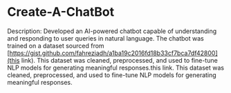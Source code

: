 # Create-A-ChatBot



Description:
Developed an AI-powered chatbot capable of understanding and responding to user queries in natural language. The chatbot was trained on a dataset sourced from [https://gist.github.com/fahreziadh/a1ba19c2016fd18b33cf7bca7df42800](this link). This dataset was cleaned, preprocessed, and used to fine-tune NLP models for generating meaningful responses.this link. This dataset was cleaned, preprocessed, and used to fine-tune NLP models for generating meaningful responses.

